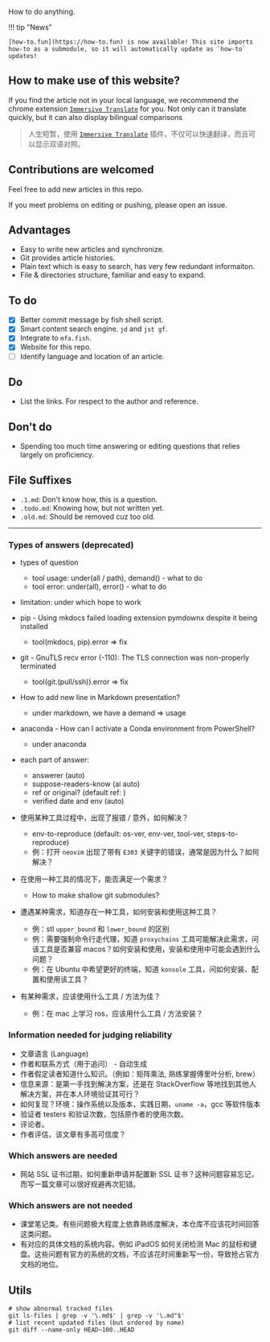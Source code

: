How to do anything.

!!! tip "News"

    [how-to.fun](https://how-to.fun) is now available! This site imports how-to as a submodule, so it will automatically update as `how-to` updates! 

## How to make use of this website?

If you find the article not in your local language, we recommmend the chrome extension [`Immersive Translate`](https://immersivetranslate.com/) for you. Not only can it translate quickly, but it can also display bilingual comparisons

> 人生短暂，使用 [`Immersive Translate`](https://immersivetranslate.com/) 插件，不仅可以快速翻译，而且可以显示双语对照。


## Contributions are welcomed

Feel free to add new articles in this repo.

If you meet problems on editing or pushing, please open an issue.

## Advantages

- Easy to write new articles and synchronize.
- Git provides article histories.
- Plain text which is easy to search, has very few redundant informaiton.
- File & directories structure, familiar and easy to expand. 

## To do

- [x] Better commit message by fish shell script.
- [x] Smart content search engine. `jd` and `jst gf`.
- [x] Integrate to `mfa.fish`.
- [x] Website for this repo.
- [ ] Identify language and location of an article.

## Do

- List the links. For respect to the author and reference.

## Don't do

- Spending too much time answering or editing questions that relies largely on proficiency.

## File Suffixes

- `.1.md`: Don't know how, this is a question.
- `.todo.md`: Knowing how, but not written yet.
- `.old.md`: Should be removed cuz too old.

---

### Types of answers (deprecated)

- types of question
    - tool usage: under(all / path), demand() - what to do
    - tool error: under(all), error() - what to do

- limitation: under which hope to work

- pip - Using mkdocs failed loading extension pymdownx despite it being installed
    - tool(mkdocs, pip).error => fix
- git - GnuTLS recv error (-110): The TLS connection was non-properly terminated
    - tool(git.(pull/ssh)).error => fix
- How to add new line in Markdown presentation?
    - under markdown, we have a demand => usage
- anaconda - How can I activate a Conda environment from PowerShell?
    - under anaconda

[//]: # (comments)

- each part of answer:
    - answerer (auto)
    - suppose-readers-know (ai auto)
    - ref or original? (default ref: )
    - verified date and env (auto)

- 使用某种工具过程中，出现了报错 / 意外，如何解决？
    - env-to-reproduce (default: os-ver, env-ver, tool-ver, steps-to-reproduce)
    - 例：打开 `neovim` 出现了带有 `E303` 关键字的错误，通常是因为什么？如何解决？
- 在使用一种工具的情况下，能否满足一个需求？
    - How to make shallow git submodules?
- 遭遇某种需求，知道存在一种工具，如何安装和使用这种工具？
    - 例：stl `upper_bound` 和 `lower_bound` 的区别
    - 例：需要强制命令行走代理，知道 `proxychains` 工具可能解决此需求，问该工具是否兼容 macos？如何安装和使用，安装和使用中可能会遇到什么问题？
    - 例：在 Ubuntu 中希望更好的终端，知道 `konsole` 工具，问如何安装、配置和使用该工具？
- 有某种需求，应该使用什么工具 / 方法为佳？
    - 例：在 mac 上学习 ros，应该用什么工具 / 方法安装？

### Information needed for judging reliability

- 文章语言 (Language)
- 作者和联系方式（用于追问） - 自动生成
- 作者假定读者知道什么知识。（例如：矩阵乘法, 熟练掌握傅里叶分析, brew）
- 信息来源：是第一手找到解决方案，还是在 StackOverflow 等地找到其他人解决方案，并在本人环境验证其可行？
- 如何复现？环境：操作系统以及版本，实践日期，`uname -a`，gcc 等软件版本
- 验证者 testers 和验证次数，包括原作者的使用次数。
- 评论者。
- 作者评估，该文章有多高可信度？

### Which answers are needed

- 网站 SSL 证书过期，如何重新申请并配置新 SSL 证书？这种问题容易忘记，而写一篇文章可以很好规避再次犯错。

### Which answers are not needed

- 课堂笔记类。有些问题极大程度上依靠熟练度解决，本仓库不应该花时间回答这类问题。
- 有对应的具体文档的系统内容。例如 iPadOS 如何关闭检测 Mac 的鼠标和键盘。这些问题有官方的系统的文档，不应该花时间重新写一份，导致抢占官方文档的地位。

## Utils

```
# show abnormal tracked files
git ls-files | grep -v '\.md$' | grep -v '\.md"$'
# list recent updated files (but ordered by name)
git diff --name-only HEAD~100..HEAD
```

